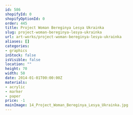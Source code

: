 ```yaml
---
id: 586
shopifyId: 0
shopifyOptionId: 0
order: 445
title: Project Woman Bereginya Lesya Ukrainka
slug: project-woman-bereginya-lesya-ukrainka
url: art-works/project-woman-bereginya-lesya-ukrainka
aliases: []
categories:
- graphics
inStock: false
isVisible: false
location: ""
height: 70
width: 50
date: 2014-01-01T00:00:00Z
materials:
- acrylic
- marker
- paper
price: -1
mainImage: 14_Project_Woman_Bereginya_Lesya_Ukrainka.jpg
---
```

